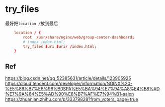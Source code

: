 # try_files

最好把`location /`放到最后

```conf
	location / {
		root  /usr/share/nginx/web/group-center-dashboard;
		# index index.html;
		try_files $uri $uri/ /index.html;
	}
```

## Ref

https://blog.csdn.net/qq_52385631/article/details/123905925
https://cloud.tencent.com/developer/information/NGINX%20-%E5%88%B7%E6%96%B0SPA%E5%BA%94%E7%94%A8%E4%B8%AD%E7%9A%84%E5%AD%90%E8%B7%AF%E7%94%B1-salon
https://zhuanlan.zhihu.com/p/33379828?from_voters_page=true
